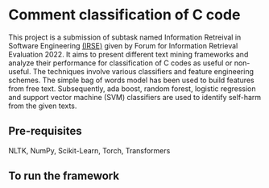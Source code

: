 # Comment classification of C code
This project is a submission of subtask named Information Retreival in Software Engineering [(IRSE)](https://sites.google.com/view/ir-se/home) given by Forum for Information Retrieval Evaluation 2022. It aims to present different text mining frameworks and analyze their performance for classification of C codes as useful or non-useful.
The techniques involve various classifiers and feature engineering schemes. The simple bag of words model has been used to build features from free text. Subsequently, ada boost, random forest, logistic regression and support vector machine (SVM) classifiers are used to identify self-harm from the given texts. 
## Pre-requisites
 NLTK, NumPy, Scikit-Learn, Torch, Transformers
## To run the framework
